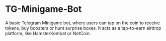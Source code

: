 # TG-Minigame-Bot
A basic Telegram Minigame bot, where users can tap on the coin to receive tokens, buy boosters or hunt surprise boxes. It acts as a tap-to-earn airdrop platform, like HamsterKombat or NotCoin.
